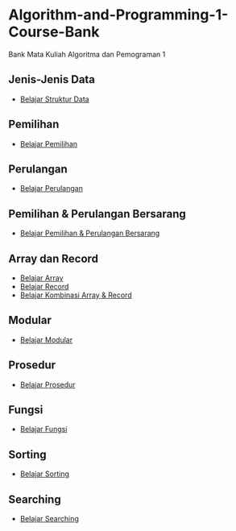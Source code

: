# Algorithm-and-Programming-1-Course-Bank
Bank Mata Kuliah Algoritma dan Pemograman 1

## Jenis-Jenis Data
<ul>
  <li><a href="https://github.com/Muhammad-Ikhwan-Fathulloh/Algorithm-and-Programming-1-Course-Bank/tree/main/TipeData">Belajar Struktur Data</a></li>
</ul>

## Pemilihan
<ul>
  <li><a href="">Belajar Pemilihan</a></li>
</ul>

## Perulangan
<ul>
  <li><a href="">Belajar Perulangan</a></li>
</ul>

## Pemilihan & Perulangan Bersarang
<ul>
  <li><a href="">Belajar Pemilihan & Perulangan Bersarang</a></li>
</ul>

## Array dan Record
<ul>
  <li><a href="https://github.com/Muhammad-Ikhwan-Fathulloh/Data-Structure-Course-Bank/tree/main/Array">Belajar Array</a></li>
  <li><a href="https://github.com/Muhammad-Ikhwan-Fathulloh/Data-Structure-Course-Bank/tree/main/Record">Belajar Record</a></li>
  <li><a href="https://github.com/Muhammad-Ikhwan-Fathulloh/Data-Structure-Course-Bank/tree/main/Array%20Record">Belajar Kombinasi Array & Record</a></li>
</ul>

## Modular
<ul>
  <li><a href="">Belajar Modular</a></li>
</ul>

## Prosedur
<ul>
  <li><a href="">Belajar Prosedur</a></li>
</ul>

## Fungsi
<ul>
  <li><a href="">Belajar Fungsi</a></li>
</ul>

## Sorting
<ul>
  <li><a href="https://github.com/Muhammad-Ikhwan-Fathulloh/Data-Structure-Course-Bank/tree/main/Sort">Belajar Sorting</a></li>
</ul>

## Searching
<ul>
  <li><a href="https://github.com/Muhammad-Ikhwan-Fathulloh/Data-Structure-Course-Bank/tree/main/Searching">Belajar Searching</a></li>
</ul>
